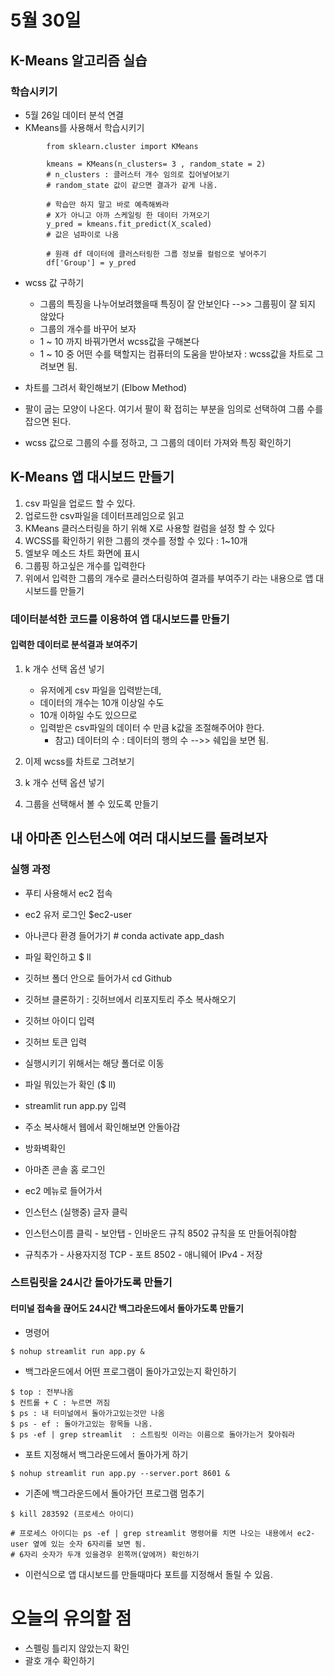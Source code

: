 # 5월 30일

## K-Means 알고리즘 실습
### 학습시키기
- 5월 26일 데이터 분석 연결
- KMeans를 사용해서 학습시키기
```
        from sklearn.cluster import KMeans

        kmeans = KMeans(n_clusters= 3 , random_state = 2)  
        # n_clusters : 클러스터 개수 임의로 집어넣어보기
        # random_state 값이 같으면 결과가 같게 나옴.

        # 학습만 하지 말고 바로 예측해봐라
        # X가 아니고 아까 스케일링 한 데이터 가져오기
        y_pred = kmeans.fit_predict(X_scaled)
        # 값은 넘파이로 나옴

        # 원래 df 데이터에 클러스터링한 그룹 정보를 컬럼으로 넣어주기
        df['Group'] = y_pred

```
- wcss 값 구하기
    - 그룹의 특징을 나누어보려했을때 특징이 잘 안보인다 -->> 그룹핑이 잘 되지 않았다
    - 그룹의 개수를 바꾸어 보자
    - 1 ~ 10 까지 바꿔가면서 wcss값을 구해본다
    - 1 ~ 10 중 어떤 수를 택할지는 컴퓨터의 도움을 받아보자 : wcss값을 차트로 그려보면 됨.

- 차트를 그려서 확인해보기 (Elbow Method)

- 팔이 굽는 모양이 나온다. 여기서 팔이 확 접히는 부분을 임의로 선택하여 그룹 수를 잡으면 된다.
- wcss 값으로 그룹의 수를 정하고, 그 그룹의 데이터 가져와 특징 확인하기

## K-Means 앱 대시보드 만들기
1. csv 파일을 업로드 할 수 있다.
2. 업로드한 csv파일을 데이터프레임으로 읽고
3. KMeans 클러스터링을 하기 위해 X로 사용할 컬럼을 설정 할 수 있다
4. WCSS를 확인하기 위한 그룹의 갯수를 정할 수 있다 : 1~10개
5. 엘보우 메소드 차트 화면에 표시
6. 그룹핑 하고싶은 개수를 입력한다
7. 위에서 입력한 그룹의 개수로 클러스터링하여 결과를 부여주기 라는 내용으로 앱 대시보드를 만들기
   
### 데이터분석한 코드를 이용하여 앱 대시보드를 만들기
#### 입력한 데이터로 분석결과 보여주기
1. k 개수 선택 옵션 넣기

   - 유저에게 csv 파일을 입력받는데,
   - 데이터의 개수는 10개 이상일 수도
   - 10개 이하일 수도 있으므로 
   - 입력받은 csv파일의 데이터 수 만큼 k값을 조절해주어야 한다.
     - 참고) 데이터의 수 : 데이터의 행의 수 -->> 쉐입을 보면 됨.


2. 이제 wcss를 차트로 그려보기
3. k 개수 선택 옵션 넣기
4. 그룹을 선택해서 볼 수 있도록 만들기



## 내 아마존 인스턴스에 여러 대시보드를 돌려보자
### 실행 과정
- 푸티 사용해서 ec2 접속
- ec2 유저 로그인 $ec2-user
- 아나콘다 환경 들어가기 # conda activate app_dash
- 파일 확인하고 $ ll
- 깃허브 폴더 안으로 들어가서 cd Github
- 깃허브 클론하기 : 깃허브에서 리포지토리 주소 복사해오기
- 깃허브 아이디 입력
- 깃허브 토큰 입력

- 실행시키기 위해서는 해당 폴더로 이동
- 파일 뭐있는가 확인 ($ ll)
- streamlit run app.py 입력

- 주소 복사해서 웹에서 확인해보면 안돌아감

- 방화벽확인
- 아마존 콘솔 홈 로그인
- ec2 메뉴로 들어가서
- 인스턴스 (실행중) 글자 클릭
- 인스턴스이름 클릭 - 보안탭 - 인바운드 규칙 8502 규칙을 또 만들어줘야함
- 규칙추가 - 사용자지정 TCP - 포트 8502 - 애니웨어 IPv4 - 저장
  
### 스트림릿을 24시간 돌아가도록 만들기
#### 터미널 접속을 끊어도 24시간 백그라운드에서 돌아가도록 만들기
- 명령어
```
$ nohup streamlit run app.py &
```
- 백그라운드에서 어떤 프로그램이 돌아가고있는지 확인하기
```
$ top : 전부나옴
$ 컨트롤 + C : 누르면 꺼짐
$ ps : 내 터미널에서 돌아가고있는것만 나옴
$ ps - ef : 돌아가고있는 항목들 나옴.
$ ps -ef | grep streamlit  : 스트림릿 이라는 이름으로 돌아가는거 찾아줘라
```
- 포트 지정해서 백그라운드에서 돌아가게 하기
```
$ nohup streamlit run app.py --server.port 8601 &
```
- 기존에 백그라운드에서 돌아가던 프로그램 멈추기
```
$ kill 283592 (프로세스 아이디)

# 프로세스 아이디는 ps -ef | grep streamlit 명령어를 치면 나오는 내용에서 ec2-user 옆에 있는 숫자 6자리를 보면 됨.
# 6자리 숫자가 두개 있을경우 왼쪽꺼(앞에꺼) 확인하기
```
- 이런식으로 앱 대시보드를 만들때마다 포트를 지정해서 돌릴 수 있음.
  
# 오늘의 유의할 점
- 스펠링 틀리지 않았는지 확인
- 괄호 개수 확인하기


